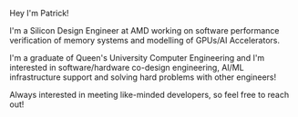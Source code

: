 Hey I'm Patrick! 

I'm a Silicon Design Engineer at AMD working on software performance verification of memory systems and modelling of GPUs/AI Accelerators. 

I'm a graduate of Queen's University Computer Engineering and I'm interested in software/hardware co-design engineering, AI/ML infrastructure support and solving hard problems with other engineers! 

Always interested in meeting like-minded developers, so feel free to reach out! 
